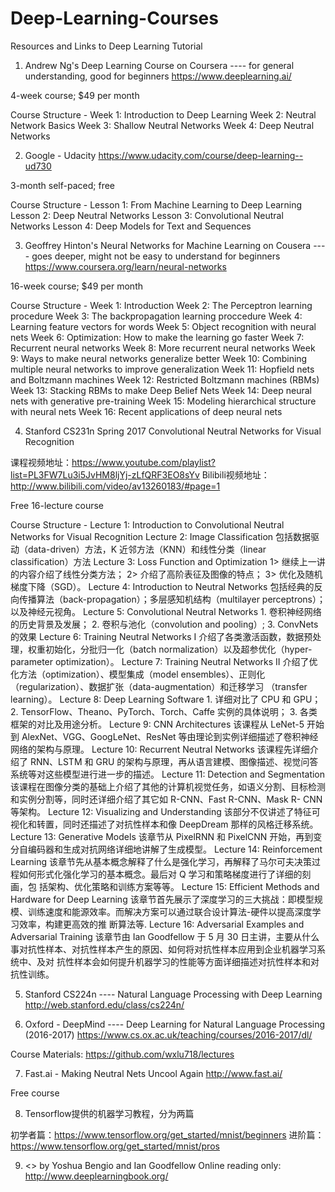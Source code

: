 # Deep-Learning-Courses
Resources and Links to Deep Learning Tutorial

1. Andrew Ng's Deep Learning Course on Coursera ---- for general understanding, good for beginners
https://www.deeplearning.ai/

4-week course; $49 per month

Course Structure -
Week 1: Introduction to Deep Learning
Week 2: Neutral Network Basics
Week 3: Shallow Neutral Networks
Week 4: Deep Neutral Networks


2. Google - Udacity 
https://www.udacity.com/course/deep-learning--ud730

3-month self-paced; free

Course Structure -
Lesson 1: From Machine Learning to Deep Learning
Lesson 2: Deep Neutral Networks
Lesson 3: Convolutional Neutral Networks
Lesson 4: Deep Models for Text and Sequences


3. Geoffrey Hinton's Neural Networks for Machine Learning on Cousera ---- goes deeper, might not be easy to understand for beginners
https://www.coursera.org/learn/neural-networks

16-week course; $49 per month

Course Structure -
Week 1: Introduction
Week 2: The Perceptron learning procedure
Week 3: The backpropagation learning proccedure
Week 4: Learning feature vectors for words
Week 5: Object recognition with neural nets
Week 6: Optimization: How to make the learning go faster
Week 7: Recurrent neural networks
Week 8: More recurrent neural networks
Week 9: Ways to make neural networks generalize better
Week 10: Combining multiple neural networks to improve generalization
Week 11: Hopfield nets and Boltzmann machines
Week 12: Restricted Boltzmann machines (RBMs)
Week 13: Stacking RBMs to make Deep Belief Nets
Week 14: Deep neural nets with generative pre-training
Week 15: Modeling hierarchical structure with neural nets
Week 16: Recent applications of deep neural nets


4. Stanford CS231n Spring 2017 Convolutional Neutral Networks for Visual Recognition

课程视频地址：https://www.youtube.com/playlist?list=PL3FW7Lu3i5JvHM8ljYj-zLfQRF3EO8sYv
Bilibili视频地址：http://www.bilibili.com/video/av13260183/#page=1

Free 16-lecture course

Course Structure -
Lecture 1: Introduction to Convolutional Neutral Networks for Visual Recognition
Lecture 2: Image Classification
           包括数据驱动（data-driven）方法，K 近邻方法（KNN）和线性分类（linear classification）方法
Lecture 3: Loss Function and Optimization
           1> 继续上一讲的内容介绍了线性分类方法；
           2> 介绍了高阶表征及图像的特点；
           3> 优化及随机梯度下降（SGD）。
Lecture 4: Introduction to Neutral Networks
           包括经典的反向传播算法（back-propagation）；多层感知机结构（multilayer perceptrons）；以及神经元视角。
Lecture 5: Convolutional Neutral Networks
           1. 卷积神经网络的历史背景及发展；
           2. 卷积与池化（convolution and pooling）;
           3. ConvNets 的效果
Lecture 6: Training Neutral Networks I
           介绍了各类激活函数，数据预处理，权重初始化，分批归一化（batch normalization）以及超参优化（hyper-parameter optimization）。
Lecture 7: Training Neutral Networks II
           介绍了优化方法（optimization）、模型集成（model ensembles）、正则化（regularization）、数据扩张（data-augmentation）和迁移学习               （transfer learning）。
Lecture 8: Deep Learning Software
           1. 详细对比了 CPU 和 GPU；
           2. TensorFlow、Theano、PyTorch、Torch、Caffe 实例的具体说明；
           3. 各类框架的对比及用途分析。
Lecture 9: CNN Architectures
           该课程从 LeNet-5 开始到 AlexNet、VGG、GoogLeNet、ResNet 等由理论到实例详细描述了卷积神经网络的架构与原理。
Lecture 10: Recurrent Neutral Networks
           该课程先详细介绍了 RNN、LSTM 和 GRU 的架构与原理，再从语言建模、图像描述、视觉问答系统等对这些模型进行进一步的描述。
Lecture 11: Detection and Segmentation
           该课程在图像分类的基础上介绍了其他的计算机视觉任务，如语义分割、目标检测和实例分割等，同时还详细介绍了其它如 R-CNN、Fast R-CNN、Mask R-            CNN 等架构。
Lecture 12: Visualizing and Understanding
           该部分不仅讲述了特征可视化和转置，同时还描述了对抗性样本和像 DeepDream 那样的风格迁移系统。
Lecture 13: Generative Models
           该章节从 PixelRNN 和 PixelCNN 开始，再到变分自编码器和生成对抗网络详细地讲解了生成模型。
Lecture 14: Reinforcement Learning
           该章节先从基本概念解释了什么是强化学习，再解释了马尔可夫决策过程如何形式化强化学习的基本概念。最后对 Q 学习和策略梯度进行了详细的刻画，包            括架构、优化策略和训练方案等等。
Lecture 15: Efficient Methods and Hardware for Deep Learning
           该章节首先展示了深度学习的三大挑战：即模型规模、训练速度和能源效率。而解决方案可以通过联合设计算法-硬件以提高深度学习效率，构建更高效的推            断算法等.
Lecture 16: Adversarial Examples and Adversarial Training
           该章节由 Ian Goodfellow 于 5 月 30 日主讲，主要从什么事对抗性样本、对抗性样本产生的原因、如何将对抗性样本应用到企业机器学习系统中、及对            抗性样本会如何提升机器学习的性能等方面详细描述对抗性样本和对抗性训练。


5. Stanford CS224n ---- Natural Language Processing with Deep Learning
http://web.stanford.edu/class/cs224n/

6. Oxford - DeepMind ---- Deep Learning for Natural Language Processing (2016-2017)
https://www.cs.ox.ac.uk/teaching/courses/2016-2017/dl/

Course Materials: https://github.com/wxlu718/lectures


7. Fast.ai - Making Neutral Nets Uncool Again 
http://www.fast.ai/

Free course

8. Tensorflow提供的机器学习教程，分为两篇

初学者篇：https://www.tensorflow.org/get_started/mnist/beginners
进阶篇：https://www.tensorflow.org/get_started/mnist/pros

9. <<Deep Learning>> by Yoshua Bengio and Ian Goodfellow
Online reading only: http://www.deeplearningbook.org/



